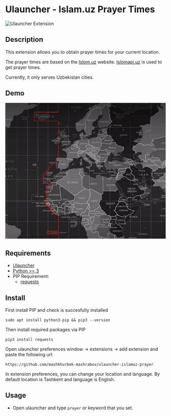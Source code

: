 # Ulauncher - Islam.uz Prayer Times

![Ulauncher Extension](https://img.shields.io/badge/Ulauncher-Extension-green.svg)

## Description

This extension allows you to obtain prayer times for your current location. 

The prayer times are based on the [Islom.uz](https://islom.uz/) website. [Islomapi.uz](https://islomapi.uz/) is used to get prayer times. 

Currently, it only serves Uzbekistan cities.

## Demo

![demo](demo.gif)

## Requirements

- [Ulauncher](https://ulauncher.io/)
- [Python >= 3](https://www.python.org/)
- PIP Requirement:
    - [requests](https://pypi.org/project/requests/)

## Install

First install PIP and check is succesfully installed
```
sudo apt install python3-pip && pip3 --version
```

Then install required packages via PIP

```
pip3 install requests 
```

Open ulauncher preferences window -> extensions -> add extension and paste the following url:

```
https://github.com/mashkhurbek-mashrabov/ulauncher-islamuz-prayer
```

In extension preferences, you can change your location and language. By default location is Tashkent and language is English.

## Usage

- Open ulauncher and type `prayer` or keyword that you set.